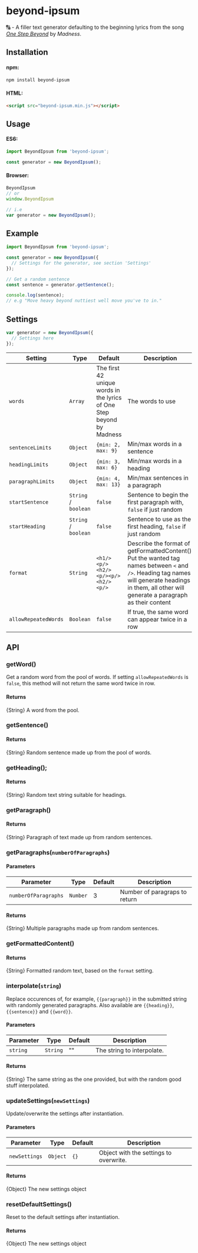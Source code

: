 # beyond-ipsum

🔠 - A filler text generator defaulting to the beginning lyrics from the song [_One Step Beyond_](https://www.youtube.com/watch?v=N-uyWAe0NhQ) by _Madness_.

## Installation

#### npm:
```bash
npm install beyond-ipsum
```

#### HTML:
```html
<script src="beyond-ipsum.min.js"></script>
```

## Usage

#### ES6:
```javascript
import BeyondIpsum from 'beyond-ipsum';

const generator = new BeyondIpsum();
```

#### Browser:
```javascript
BeyondIpsum
// or
window.BeyondIpsum

// i.e
var generator = new BeyondIpsum();
```

## Example

```javascript
import BeyondIpsum from 'beyond-ipsum';

const generator = new BeyondIpsum({
  // Settings for the generator, see section 'Settings'
});

// Get a random sentence
const sentence = generator.getSentence();

console.log(sentence);
// e.g "Move heavy beyond nuttiest well move you've to in."
```

## Settings

```javascript
var generator = new BeyondIpsum({
  // Settings here
});
```

| Setting | Type | Default | Description |
| --- | --- | --- | --- |
| `words` | `Array` | The first 42 unique words in the lyrics of One Step beyond by Madness | The words to use |
| `sentenceLimits` | `Object` | `{min: 2, max: 9}` | Min/max words in a sentence |
| `headingLimits` | `Object` | `{min: 3, max: 6}` | Min/max words in a heading |
| `paragraphLimits` | `Object` | `{min: 4, max: 13}` |  Min/max sentences in a paragraph |
| `startSentence` | `String` / `boolean` | `false` |  Sentence to begin the first paragraph with, `false` if just random |
| `startHeading` | `String` / `boolean` | `false` |  Sentence to use as the first heading, `false` if just random |
| `format` | `String` | `<h1/><p/><h2/><p/><p/><h2/><p/>` | Describe the format of getFormattedContent(). Put the wanted tag names between `<` and `/>`. Heading tag names will generate headings in them, all other will generate a paragraph as their content |
| `allowRepeatedWords` | `Boolean` | `false` | If true, the same word can appear twice in a row |

## API

### getWord()

Get a random word from the pool of words. If setting `allowRepeatedWords` is `false`, this method will not return the same word twice in row.

#### Returns

{String} A word from the pool.

### getSentence()

#### Returns

{String} Random sentence made up from the pool of words.

### getHeading();

#### Returns

{String} Random text string suitable for headings.

### getParagraph()

#### Returns

{String} Paragraph of text made up from random sentences.

### getParagraphs(`numberOfParagraphs`)

#### Parameters

| Parameter | Type | Default | Description |
| --- | --- | --- | --- |
| `numberOfParagraphs` | `Number` | 3 | Number of paragraps to return |

#### Returns

{String} Multiple paragraphs made up from random sentences.

### getFormattedContent()

#### Returns

{String} Formatted random text, based on the `format` setting.

### interpolate(`string`)

Replace occurences of, for example, `{{paragraph}}` in the submitted string with randomly generated paragraphs. Also available are `{{heading}}`, `{{sentence}}` and `{{word}}`.

#### Parameters

| Parameter | Type | Default | Description |
| --- | --- | --- | --- |
| `string` | `String` | "" | The string to interpolate. |

#### Returns

{String} The same string as the one provided, but with the random good stuff interpolated.

### updateSettings(`newSettings`)

Update/overwrite the settings after instantiation.

#### Parameters

| Parameter | Type | Default | Description |
| --- | --- | --- | --- |
| `newSettings` | `Object` | `{}` | Object with the settings to overwrite. |

#### Returns

{Object} The new settings object

### resetDefaultSettings()

Reset to the default settings after instantiation.

#### Returns

{Object} The new settings object

